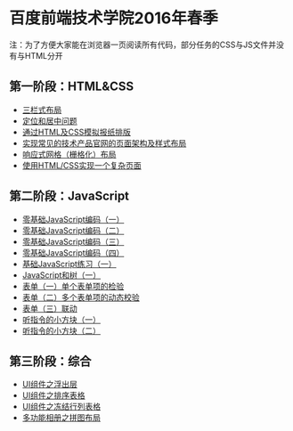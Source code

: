 # 百度前端技术学院2016年春季 #
注：为了方便大家能在浏览器一页阅读所有代码，部分任务的CSS与JS文件并没有与HTML分开
## 第一阶段：HTML&CSS ##
- <a href="http://zhaoyuxiang.cn/baiduIFE2016spring/task1-3/" target="_blank">三栏式布局</a>  
- <a href="http://zhaoyuxiang.cn/baiduIFE2016spring/task1-4/" target="_blank">定位和居中问题</a>  
- <a href="http://zhaoyuxiang.cn/baiduIFE2016spring/task1-6/" target="_blank">通过HTML及CSS模拟报纸排版</a>   
- <a href="http://zhaoyuxiang.cn/baiduIFE2016spring/task1-7/" target="_blank">实现常见的技术产品官网的页面架构及样式布局</a>   
- <a href="http://zhaoyuxiang.cn/baiduIFE2016spring/task1-8/" target="_blank">响应式网格（栅格化）布局</a>   
- <a href="http://zhaoyuxiang.cn/baiduIFE2016spring/task1-9/" target="_blank">使用HTML/CSS实现一个复杂页面</a>

## 第二阶段：JavaScript ##
- <a href="http://zhaoyuxiang.cn/baiduIFE2016spring/task2-13/" target="_blank">零基础JavaScript编码（一）</a>   
- <a href="http://zhaoyuxiang.cn/baiduIFE2016spring/task2-14/" target="_blank">零基础JavaScript编码（二）</a>   
- <a href="http://zhaoyuxiang.cn/baiduIFE2016spring/task2-15/" target="_blank">零基础JavaScript编码（三）</a>   
- <a href="http://zhaoyuxiang.cn/baiduIFE2016spring/task2-16/" target="_blank">零基础JavaScript编码（四）</a>   
- <a href="http://zhaoyuxiang.cn/baiduIFE2016spring/task2-18/" target="_blank">基础JavaScript练习（一）</a>   
- <a href="http://zhaoyuxiang.cn/baiduIFE2016spring/task2-22/" target="_blank">JavaScript和树（一）</a>  
- <a href="http://zhaoyuxiang.cn/baiduIFE2016spring/task2-29/" target="_blank">表单（一）单个表单项的检验</a>   
- <a href="http://zhaoyuxiang.cn/baiduIFE2016spring/task2-30/" target="_blank">表单（二）多个表单项的动态校验</a>  
- <a href="http://zhaoyuxiang.cn/baiduIFE2016spring/task2-31/" target="_blank">表单（三）联动</a>  
- <a href="http://zhaoyuxiang.cn/baiduIFE2016spring/smartblock1/" target="_blank">听指令的小方块（一）</a>   
- <a href="http://zhaoyuxiang.cn/baiduIFE2016spring/smartblock2/" target="_blank">听指令的小方块（二）</a>

## 第三阶段：综合 ##
- <a href="http://zhaoyuxiang.cn/baiduIFE2016spring/task3-37/" target="_blank">UI组件之浮出层</a>   
- <a href="http://zhaoyuxiang.cn/baiduIFE2016spring/task3-38/" target="_blank">UI组件之排序表格</a>   
- <a href="http://zhaoyuxiang.cn/baiduIFE2016spring/task3-39/" target="_blank">UI组件之冻结行列表格</a>
- <a href="http://zhaoyuxiang.cn/baiduIFE2016spring/task3-43/" target="_blank">多功能相册之拼图布局</a>